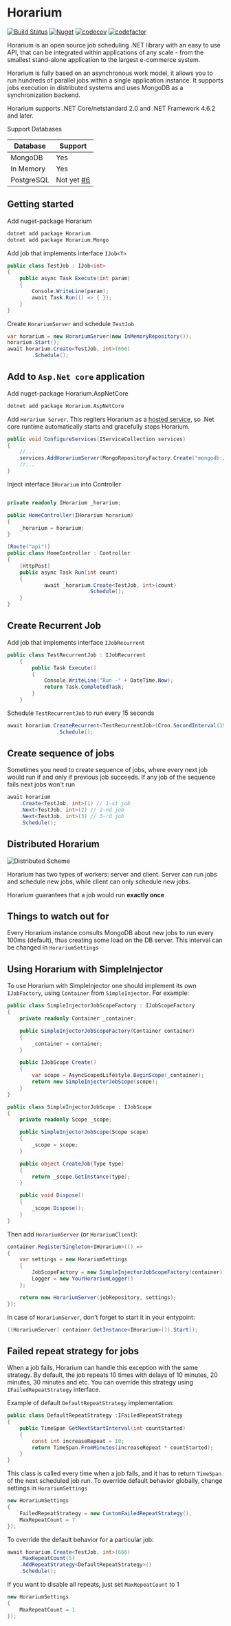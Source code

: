 # Horarium

[![Build Status](https://cloud.drone.io/api/badges/TinkoffCreditSystems/Horarium/status.svg)](https://cloud.drone.io/TinkoffCreditSystems/Horarium)
[![Nuget](https://img.shields.io/nuget/v/Horarium.svg)](https://www.nuget.org/packages/Horarium)
[![codecov](https://codecov.io/gh/TinkoffCreditSystems/Horarium/branch/master/graph/badge.svg)](https://codecov.io/gh/TinkoffCreditSystems/Horarium)
[![codefactor](https://www.codefactor.io/repository/github/tinkoffcreditsystems/horarium/badge)](https://www.codefactor.io/repository/github/tinkoffcreditsystems/horarium)

Horarium is an open source job scheduling .NET library with an easy to use API, that can be integrated within applications of any scale - from the smallest stand-alone application to the largest e-commerce system.

Horarium is fully based on an asynchronous work model, it allows you to run hundreds of parallel jobs within a single application instance. It supports jobs execution in distributed systems and uses MongoDB as a synchronization backend.

Horarium supports .NET Core/netstandard 2.0 and .NET Framework 4.6.2 and later.

Support Databases

| Database   | Support                                                                 |
| ---------- | ----------------------------------------------------------------------- |
| MongoDB    | Yes                                                                     |
| In Memory  | Yes |
| PostgreSQL | Not yet [#6](https://github.com/TinkoffCreditSystems/Horarium/issues/6) |

## Getting started

Add nuget-package Horarium

```bash
dotnet add package Horarium
dotnet add package Horarium.Mongo
```

Add job that implements interface ```IJob<T>```

```csharp
public class TestJob : IJob<int>
{
    public async Task Execute(int param)
    {
        Console.WriteLine(param);
        await Task.Run(() => { });
    }
}
```

Create ```HorariumServer``` and schedule ```TestJob```

```csharp
var horarium = new HorariumServer(new InMemoryRepository());
horarium.Start();
await horarium.Create<TestJob, int>(666)
        .Schedule();
```

## Add to ```Asp.Net core``` application

Add nuget-package Horarium.AspNetCore

```bash
dotnet add package Horarium.AspNetCore
```

Add ```Horarium Server```. This regiters Horarium as a [hosted service](https://docs.microsoft.com/en-us/aspnet/core/fundamentals/host/hosted-services), so .Net core runtime automatically starts and gracefully stops Horarium.

```csharp
public void ConfigureServices(IServiceCollection services)
{
    //...
    services.AddHorariumServer(MongoRepositoryFactory.Create("mongodb://localhost:27017/horarium"));
    //...
}
```

Inject interface ```IHorarium``` into Controller

```csharp

private readonly IHorarium _horarium;

public HomeController(IHorarium horarium)
{
    _horarium = horarium;
}

[Route("api")]
public class HomeController : Controller
{
    [HttpPost]
    public async Task Run(int count)
    {
            await _horarium.Create<TestJob, int>(count)
                          .Schedule();
    }
}
```

## Create Recurrent Job

Add job that implements interface ```IJobRecurrent```

```csharp
public class TestRecurrentJob : IJobRecurrent
    {
        public Task Execute()
        {
            Console.WriteLine("Run -" + DateTime.Now);
            return Task.CompletedTask;
        }
    }
```

Schedule ```TestRecurrentJob``` to run every 15 seconds

```csharp
await horarium.CreateRecurrent<TestRecurrentJob>(Cron.SecondInterval(15))
                .Schedule();
```

## Create sequence of jobs

Sometimes you need to create sequence of jobs, where every next job would run if and only if previous job succeeds. If any job of the sequence fails next jobs won't run

```csharp
await horarium
    .Create<TestJob, int>(1) // 1-st job
    .Next<TestJob, int>(2) // 2-nd job
    .Next<TestJob, int>(3) // 3-rd job
    .Schedule();
```

## Distributed Horarium

![Distributed Scheme](DistributedScheme.png)

Horarium has two types of workers: server and client. Server can run jobs and schedule new jobs, while client can only schedule new jobs.

Horarium guarantees that a job would run **exactly once**

## Things to watch out for

Every Horarium instance consults MongoDB about new jobs to run every 100ms (default), thus creating some load on the DB server. This interval can be changed in ```HorariumSettings```

## Using Horarium with SimpleInjector

To use Horarium with SimpleInjector one should implement its own `IJobFactory`, using `Container` from `SimpleInjector`. For example:
```csharp
public class SimpleInjectorJobScopeFactory : IJobScopeFactory
{
    private readonly Container _container;

    public SimpleInjectorJobScopeFactory(Container container)
    {
        _container = container;
    }

    public IJobScope Create()
    {
        var scope = AsyncScopedLifestyle.BeginScope(_container);
        return new SimpleInjectorJobScope(scope);
    }
}

public class SimpleInjectorJobScope : IJobScope
{
    private readonly Scope _scope;

    public SimpleInjectorJobScope(Scope scope)
    {
        _scope = scope;
    }

    public object CreateJob(Type type)
    {
        return _scope.GetInstance(type);
    }

    public void Dispose()
    {
        _scope.Dispose();
    }
}
```

Then add `HorariumServer` (or `HorariumClient`):

```csharp
container.RegisterSingleton<IHorarium>(() =>
{
    var settings = new HorariumSettings
    {
        JobScopeFactory = new SimpleInjectorJobScopeFactory(container),
        Logger = new YourHorariumLogger()
    };

    return new HorariumServer(jobRepository, settings);
});
```

In case of `HorariumServer`, don't forget to start it in your entypoint:

```csharp
((HorariumServer) container.GetInstance<IHorarium>()).Start();
```

## Failed repeat strategy for jobs

When a job fails, Horarium can handle this exception with the same strategy.
By default, the job repeats 10 times with delays of 10 minutes, 20 minutes, 30 minutes and etc.
You can override this strategy using `IFailedRepeatStrategy` interface.

Example of default `DefaultRepeatStrategy` implementation:

```csharp
public class DefaultRepeatStrategy :IFailedRepeatStrategy
{
    public TimeSpan GetNextStartInterval(int countStarted)
    {
        const int increaseRepeat = 10;
        return TimeSpan.FromMinutes(increaseRepeat * countStarted);
    }
}
```

This class is called every time when a job fails, and it has to return `TimeSpan` of the next scheduled job run.
To override default behavior globally, change settings in ```HorariumSettings```

```csharp
new HorariumSettings
{
    FailedRepeatStrategy = new CustomFailedRepeatStrategy(),
    MaxRepeatCount = 7
});
```

To override the default behavior for a particular job:

```csharp
await horarium.Create<TestJob, int>(666)
    .MaxRepeatCount(5)
    .AddRepeatStrategy<DefaultRepeatStrategy>()
    .Schedule();
```

If you want to disable all repeats, just set `MaxRepeatCount` to 1

```csharp
new HorariumSettings
{
    MaxRepeatCount = 1
});
```

